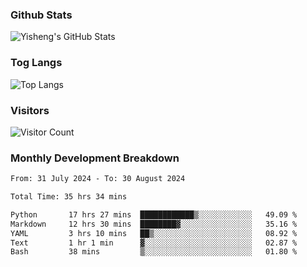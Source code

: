 ### Github Stats
![Yisheng's GitHub Stats](https://github-readme-stats-9qabuvhk1-gongyisheng.vercel.app/api?username=gongyisheng&count_private=true&show_icons=true)
### Tog Langs
![Top Langs](https://github-readme-stats-9qabuvhk1-gongyisheng.vercel.app/api/top-langs/?username=gongyisheng&layout=compact)
### Visitors
![Visitor Count](https://profile-counter.glitch.me/gongyisheng/count.svg)
### Monthly Development Breakdown
<!--START_SECTION:waka-->

```txt
From: 31 July 2024 - To: 30 August 2024

Total Time: 35 hrs 34 mins

Python       17 hrs 27 mins  ████████████▒░░░░░░░░░░░░   49.09 %
Markdown     12 hrs 30 mins  ████████▓░░░░░░░░░░░░░░░░   35.16 %
YAML         3 hrs 10 mins   ██▒░░░░░░░░░░░░░░░░░░░░░░   08.92 %
Text         1 hr 1 min      ▓░░░░░░░░░░░░░░░░░░░░░░░░   02.87 %
Bash         38 mins         ▒░░░░░░░░░░░░░░░░░░░░░░░░   01.80 %
```

<!--END_SECTION:waka-->
